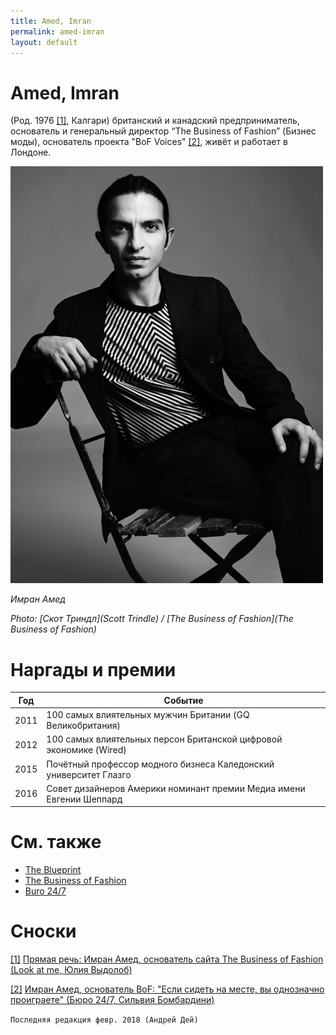 ```yaml
---
title: Amed, Imran
permalink: amed-imran
layout: default
---
```


# Amed, Imran

(Род. 1976 <span id="a1">[\[1\]](#f1)</span>, Калгари)  британский и канадский предприниматель, основатель и генеральный директор “The Business of Fashion” (Бизнес моды), основатель проекта "BoF Voices" <span id="a2">[\[2\]](#f2)</span>, живёт и работает в Лондоне.

![](/images/Imran-Amed-Scott-Trindle.jpg)

*Имран Амед*

*Photo: [Скот Триндл](Scott Trindle) / [The Business of Fashion](The Business of Fashion)*

# Наргады и премии

|Год|Событие|
|----|----|
|2011|100 самых влиятельных мужчин Британии (GQ Великобритания)|
|2012| 100 самых влиятельных персон  Британской цифровой экономике (Wired)|
|2015|Почётный профессор модного бизнеса Каледонский университет Глазго|
|2016|Совет дизайнеров Америки номинант премии Медиа имени Евгении Шеппард|

# Cм. также

- [The Blueprint](blueprint-the)
- [The Business of Fashion](business-of-fashion-the)
- [Buro 24/7](buro-24-7)

# Сноски

[[1]](#a1) <span id="f1"></span> [Прямая речь: Имран Амед, основатель сайта The Business of Fashion (Look at me, Юлия Выдолоб)](http://www.lookatme.ru/mag/archive/industry-interview/118417-imran-amed)

[[2]](#a2) <span id="f2"></span> [Имран Амед, основатель BoF: "Если сидеть на месте, вы однозначно проиграете" (Бюро 24/7, Сильвия Бомбардини)](https://www.buro247.ru/fashion/interview/imran-amed.html)

`Последняя редакция февр. 2018 (Андрей Дей)`
